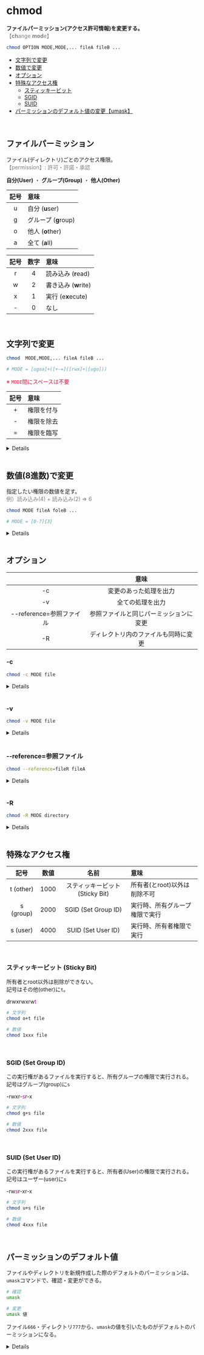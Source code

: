 # chmod

**ファイルパーミッション(アクセス許可情報)を変更する。**<br>
<span style="color: gray;">【**ch**ange **mod**e】</span>

```bash
chmod OPTION MODE,MODE,... fileA fileB ...
```

- [文字列で変更](#string)
- [数値で変更](#integer)
- [オプション](#option)
- [特殊なアクセス権](#special)
    - [スティッキービット](#sticky_bit)
    - [SGID](#sgid)
    - [SUID](#suid)
- [パーミッションのデフォルト値の変更【umask】](#umask)

<br>

## ファイルパーミッション

ファイル(ディレクトリ)ごとのアクセス権限。<br>
<span style="color: gray;">【permission】: 許可・許諾・承認</span>

**自分(User)**
・
**グループ(Group)**
・
**他人(Other)**

| 記号 | 意味 |
|:----:|:-----|
| u | 自分 (**u**ser) |
| g | グループ (**g**roup) |
| o | 他人 (**o**ther) |
| a | 全て (**a**ll) |

| 記号 | 数字 | 意味 |
|:----:|:----:|:-----|
| r | 4 | 読み込み (**r**ead) |
| w | 2 | 書き込み (**w**rite) |
| x | 1 | 実行 (e**x**ecute) |
| - | 0 | なし |

<br>

<span id='string'></span>
## 文字列で変更

```bash
chmod  MODE,MODE,... fileA fileB ...

# MODE = [ugoa]+([+-=]([rwx]+|[ugo]))
```
<span style='color: crimson'>※ `MODE`間にスペースは不要</span>

| 記号 | 意味 |
|:----:|:-----|
| + | 権限を付与 |
| - | 権限を除去 |
| = | 権限を臨写 |

<details>

```bash
# +
chmod u+x test.txt  # rw-r--r-- => rwxr--r--

chmod g+u test.txt  # rw-r--r-- => rw-rw-r--
```

```bash
# -
chmod g-r test.txt  # rw-r--r-- => rw----r--

chmod u-g test.txt  # rw-r--r-- => -w-r--r--
```

```bash
# =
chmod g=w test.txt  # rw-r--r-- => rw--w-r--

chmod u=g test.txt  # rw-r--r-- => r--r--r--
```

```bash
# 複数も可
chmod go+w test.txt  # rw-r--r-- => rw-rw-rw-
chmod u-rw test.txt  # rw-r--r-- => ---r--r--
chmod g+w-r test.txt  # rw-r--r-- => rw--w-r--
chmod g+w,o-r test.txt  # rw-r--r-- => rw-rw----
```
</details>

<br>

<span id='integer'></span>
## 数値(8進数)で変更

指定したい権限の数値を足す。<br>
<span style='color: gray;'>例）読み込み(4) + 読み込み(2) => 6</span>

```bash
chmod MODE fileA foleB ...

# MODE = [0-7]{3}
```

<details>

```bash
chmod 751 test.txt  # => rw-r--r-- => rwxr-x--x
```

| 数値 | 意味 | 記号 |
|:----:|:-----|:----:|
| 7 | 読み込み + 書き込み + 実行 | rwx |
| 6 | 読み込み + 書き込み | rw- |
| 5 | 読み込み + 実行 | r-x |
| 4 | 読み込み | r-- |
| 3 | 書き込み + 実行 | -wx |
| 2 | 書き込み | -w- |
| 1 | 実行 | --x |
| 0 | 権限なし | --- |

</details>

<br>

<span id='option'></span>
## オプション

|   | 意味 |
|:-:|:----:|
| -c | 変更のあった処理を出力 |
| -v | 全ての処理を出力 |
| --reference=参照ファイル | 参照ファイルと同じパーミッションに変更 |
| -R | ディレクトリ内のファイルも同時に変更 |

### -c

```bash
chmod -c MODE file
```

<details>

```bash
$ chmod -c g+w test.txt
mode of 'test.txt' changed from 0644 (rw-r--r--) to 0664 (rw-rw-r--)
```

```bash
$ chmod -c u+w test.txt
# 変更なし
```

</details>

<br>

### -v

```bash
chmod -v MODE file
```

<details>

```bash
$ chmod -v g+w test.txt
mode of 'test.txt' changed from 0644 (rw-r--r--) to 0664 (rw-rw-r--)
```

```bash
$ chmod -v u+r test.txt
mode of 'test.txt' retained as 0644 (rw-r--r--)
```

</details>

<br>

### --reference=参照ファイル

```bash
chmod --reference=fileR fileA
```

<details>

```bash
$ ls -l
-rw-rw-rw- x user group xxx xx xx xx:xx sample.txt
-rw-r--r-- x user group xxx xx xx xx:xx test.txt

$ chmod --reference=sample.txt test.txt  # rw-r--r-- => rw-rw-rw-

$ ls -l
-rw-rw-rw- x user group xxx xx xx xx:xx sample.txt
-rw-rw-rw- x user group xxx xx xx xx:xx test.txt
```

</details>

<br>

### -R

```bash
chmod -R MODE directory
```

<details>

```bash
$ ls -lR
drwxr-xr-x x user group xxx xx xx xx:xx sample

./sample:
-rw-r--r-- x usre group xxx xx xx xx:xx sample.txt
-rw-r--r-- x usre group xxx xx xx xx:xx test.txt

$ chmod -R 111 sample

$ ls -lR
d--x--x--x x user group xxx xx xx xx:xx sample

./sample:
---x--x--x x usre group xxx xx xx xx:xx sample.txt
---x--x--x x usre group xxx xx xx xx:xx test.txt
```

</details>

<br>

<span id='special'></span>
## 特殊なアクセス権

| 記号 | 数値 | 名前 | 意味 |
|:----:|:----:|:----:|:-----|
| t (other) | 1000 | スティッキービット(Sticky Bit) | 所有者(とroot)以外は削除不可 |
| s (group) | 2000 | SGID (Set Group ID) | 実行時、所有グループ権限で実行 |
| s (user) | 4000 | SUID (Set User ID) | 実行時、所有者権限で実行 |

<br>

<span id='sticky_bit'></span>
### スティッキービット (Sticky Bit)

所有者とroot以外は削除ができない。<br>
記号はその他(other)に`t`。

drwxrwxrw<span style='color: mediumvioletred;'>t</span>

```bash
# 文字列
chmod o+t file
```

```bash
# 数値
chmod 1xxx file
```

<br>

<span id='sgid'></span>
### SGID (Set Group ID)

この実行権があるファイルを実行すると、所有グループの権限で実行される。<br>
記号はグループ(group)に`s`

-rwxr-<span style='color: mediumvioletred;'>s</span>r-x

```bash
# 文字列
chmod g+s file
```

```bash
# 数値
chmod 2xxx file
```

<br>

<span id='suid'></span>
### SUID (Set User ID)

この実行権があるファイルを実行すると、所有者(User)の権限で実行される。<br>
記号はユーザー(user)に`s`

-rw<span style='color: mediumvioletred;'>s</span>r-xr-x

```bash
# 文字列
chmod u+s file
```

```bash
# 数値
chmod 4xxx file
```

<br>

<span id='umask'></span>
## パーミッションのデフォルト値

ファイルやディレクトリを新規作成した際のデフォルトのパーミッションは、<br>
`umask`コマンドで、確認・変更ができる。

```bash
# 確認
umask
```

```bash
# 変更
umask 値
```

ファイル`666`・ディレクトリ`777`から、`umask`の値を引いたものがデフォルトのパーミッションになる。

<details>

`umask => 022`

**ディレクトリの場合**<br>
`777 - 022 => 755`

```bash
$ umask
022

$ mkdir sample

$ ls -l
drwxr-xr-x user group xxx x xx xx:xx sample
```

<br>

**ファイルの場合**<br>
`666 - 022 => 644`

```bash
$ umask
022

$ touch sample.txt

$ ls -l
-rw-r--r-- user group xxx x xx xx:xx sample.txt
```

</details>


